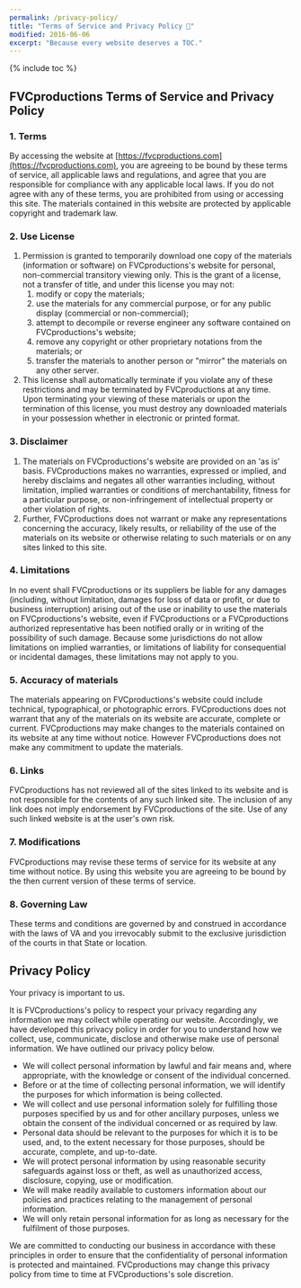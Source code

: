 ```yaml
---
permalink: /privacy-policy/
title: "Terms of Service and Privacy Policy 🔐"
modified: 2016-06-06
excerpt: "Because every website deserves a TOC."
---
```


{% include toc %}

## FVCproductions Terms of Service and Privacy Policy

### 1\. Terms

By accessing the website at [https://fvcproductions.com](https://fvcproductions.com), you are agreeing to be bound by these terms of service, all applicable laws and regulations, and agree that you are responsible for compliance with any applicable local laws. If you do not agree with any of these terms, you are prohibited from using or accessing this site. The materials contained in this website are protected by applicable copyright and trademark law.

### 2\. Use License

1.  Permission is granted to temporarily download one copy of the materials (information or software) on FVCproductions's website for personal, non-commercial transitory viewing only. This is the grant of a license, not a transfer of title, and under this license you may not:
    1.  modify or copy the materials;
    2.  use the materials for any commercial purpose, or for any public display (commercial or non-commercial);
    3.  attempt to decompile or reverse engineer any software contained on FVCproductions's website;
    4.  remove any copyright or other proprietary notations from the materials; or
    5.  transfer the materials to another person or "mirror" the materials on any other server.
2.  This license shall automatically terminate if you violate any of these restrictions and may be terminated by FVCproductions at any time. Upon terminating your viewing of these materials or upon the termination of this license, you must destroy any downloaded materials in your possession whether in electronic or printed format.

### 3\. Disclaimer

1.  The materials on FVCproductions's website are provided on an 'as is' basis. FVCproductions makes no warranties, expressed or implied, and hereby disclaims and negates all other warranties including, without limitation, implied warranties or conditions of merchantability, fitness for a particular purpose, or non-infringement of intellectual property or other violation of rights.
2.  Further, FVCproductions does not warrant or make any representations concerning the accuracy, likely results, or reliability of the use of the materials on its website or otherwise relating to such materials or on any sites linked to this site.

### 4\. Limitations

In no event shall FVCproductions or its suppliers be liable for any damages (including, without limitation, damages for loss of data or profit, or due to business interruption) arising out of the use or inability to use the materials on FVCproductions's website, even if FVCproductions or a FVCproductions authorized representative has been notified orally or in writing of the possibility of such damage. Because some jurisdictions do not allow limitations on implied warranties, or limitations of liability for consequential or incidental damages, these limitations may not apply to you.

### 5\. Accuracy of materials

The materials appearing on FVCproductions's website could include technical, typographical, or photographic errors. FVCproductions does not warrant that any of the materials on its website are accurate, complete or current. FVCproductions may make changes to the materials contained on its website at any time without notice. However FVCproductions does not make any commitment to update the materials.

### 6\. Links

FVCproductions has not reviewed all of the sites linked to its website and is not responsible for the contents of any such linked site. The inclusion of any link does not imply endorsement by FVCproductions of the site. Use of any such linked website is at the user's own risk.

### 7\. Modifications

FVCproductions may revise these terms of service for its website at any time without notice. By using this website you are agreeing to be bound by the then current version of these terms of service.

### 8\. Governing Law

These terms and conditions are governed by and construed in accordance with the laws of VA and you irrevocably submit to the exclusive jurisdiction of the courts in that State or location.

## Privacy Policy

Your privacy is important to us.

It is FVCproductions's policy to respect your privacy regarding any information we may collect while operating our website. Accordingly, we have developed this privacy policy in order for you to understand how we collect, use, communicate, disclose and otherwise make use of personal information. We have outlined our privacy policy below.

*   We will collect personal information by lawful and fair means and, where appropriate, with the knowledge or consent of the individual concerned.
*   Before or at the time of collecting personal information, we will identify the purposes for which information is being collected.
*   We will collect and use personal information solely for fulfilling those purposes specified by us and for other ancillary purposes, unless we obtain the consent of the individual concerned or as required by law.
*   Personal data should be relevant to the purposes for which it is to be used, and, to the extent necessary for those purposes, should be accurate, complete, and up-to-date.
*   We will protect personal information by using reasonable security safeguards against loss or theft, as well as unauthorized access, disclosure, copying, use or modification.
*   We will make readily available to customers information about our policies and practices relating to the management of personal information.
*   We will only retain personal information for as long as necessary for the fulfilment of those purposes.

We are committed to conducting our business in accordance with these principles in order to ensure that the confidentiality of personal information is protected and maintained. FVCproductions may change this privacy policy from time to time at FVCproductions's sole discretion.